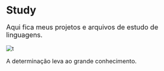 # Study

<p style="font-size: 18px">Aqui fica meus projetos e arquivos de estudo de linguagens.</p>

![t](https://i.pinimg.com/originals/47/69/d3/4769d3b1209ddb859bcf67ce7f8a75f7.gif)
<p style="font-size: 16px">A determinação leva ao grande conhecimento.</p>